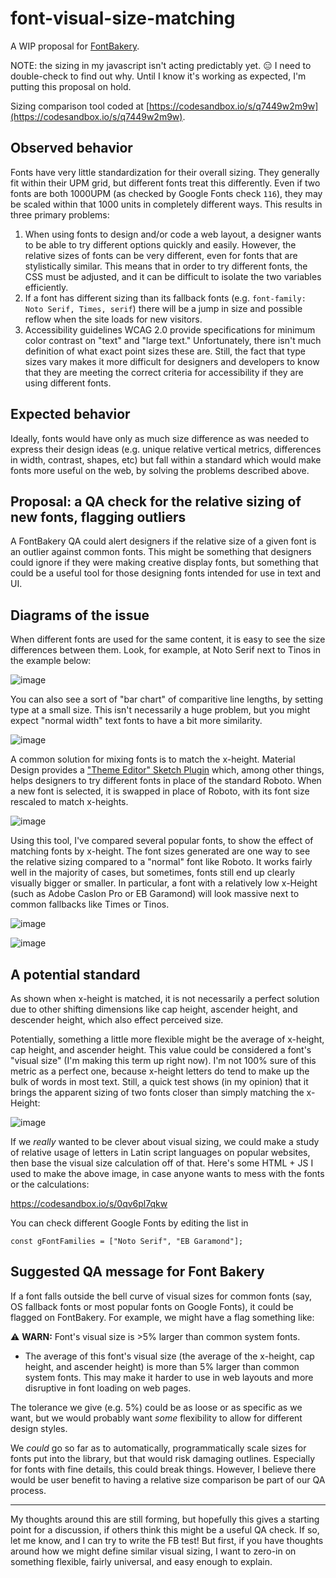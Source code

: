 # font-visual-size-matching

A WIP proposal for [FontBakery](https://github.com/googlefonts/fontbakery).

NOTE: the sizing in my javascript isn't acting predictably yet. 😑 I need to double-check to find out why. Until I know it's working as expected, I'm putting this proposal on hold.

Sizing comparison tool coded at [https://codesandbox.io/s/q7449w2m9w](https://codesandbox.io/s/q7449w2m9w).

## Observed behavior

Fonts have very little standardization for their overall sizing. They generally fit within their UPM grid, but different fonts treat this differently. Even if two fonts are both 1000UPM (as checked by Google Fonts check `116`), they may be scaled within that 1000 units in completely different ways. This results in three primary problems:

1. When using fonts to design and/or code a web layout, a designer wants to be able to try different options quickly and easily. However, the relative sizes of fonts can be very different, even for fonts that are stylistically similar. This means that in order to try different fonts, the CSS must be adjusted, and it can be difficult to isolate the two variables efficiently.
1. If a font has different sizing than its fallback fonts (e.g. `font-family: Noto Serif, Times, serif`) there will be a jump in size and possible reflow when the site loads for new visitors.
1. Accessibility guidelines WCAG 2.0 provide specifications for minimum color contrast on "text" and "large text." Unfortunately, there isn't much definition of what exact point sizes these are. Still, the fact that type sizes vary makes it more difficult for designers and developers to know that they are meeting the correct criteria for accessibility if they are using different fonts.

## Expected behavior

Ideally, fonts would have only as much size difference as was needed to express their design ideas (e.g. unique relative vertical metrics, differences in width, contrast, shapes, etc) but fall within a standard which would make fonts more useful on the web, by solving the problems described above. 

## Proposal: a QA check for the relative sizing of new fonts, flagging outliers

A FontBakery QA could alert designers if the relative size of a given font is an outlier against common fonts. This might be something that designers could ignore if they were making creative display fonts, but something that could be a useful tool for those designing fonts intended for use in text and UI.

## Diagrams of the issue

When different fonts are used for the same content, it is easy to see the size differences between them. Look, for example, at Noto Serif next to Tinos in the example below:

![image](https://user-images.githubusercontent.com/7355414/47742017-173b6e80-dc52-11e8-9f1d-805d638c7f9a.png)

You can also see a sort of "bar chart" of comparitive line lengths, by setting type at a small size. This isn't necessarily a huge problem, but you might expect "normal width" text fonts to have a bit more similarity.

![image](https://user-images.githubusercontent.com/7355414/47742074-3c2fe180-dc52-11e8-9bf1-32d21e77a96c.png)

A common solution for mixing fonts is to match the x-height. Material Design provides a ["Theme Editor" Sketch Plugin](https://material.io/tools/theme-editor/) which, among other things, helps designers to try different fonts in place of the standard Roboto. When a new font is selected, it is swapped in place of Roboto, with its font size rescaled to match x-heights.

![image](https://user-images.githubusercontent.com/7355414/47741081-c4f94e00-dc4f-11e8-80c1-a11ffa297553.png)

Using this tool, I've compared several popular fonts, to show the effect of matching fonts by x-height. The font sizes generated are one way to see the relative sizing compared to a "normal" font like Roboto. It works fairly well in the majority of cases, but sometimes, fonts still end up clearly visually bigger or smaller. In particular, a font with a relatively low x-Height (such as Adobe Caslon Pro or EB Garamond) will look massive next to common fallbacks like Times or Tinos.

![image](https://user-images.githubusercontent.com/7355414/47741121-de9a9580-dc4f-11e8-8a0a-5c2295ca419b.png)

![image](https://user-images.githubusercontent.com/7355414/47741126-e1958600-dc4f-11e8-9784-16e9156dcc55.png)

## A potential standard

As shown when x-height is matched, it is not necessarily a perfect solution due to other shifting dimensions like cap height, ascender height, and descender height, which also effect perceived size.

Potentially, something a little more flexible might be the average of x-height, cap height, and ascender height. This value could be considered a font's "visual size" (I'm making this term up right now). I'm not 100% sure of this metric as a perfect one, because x-height letters do tend to make up the bulk of words in most text. Still, a quick test shows (in my opinion) that it brings the apparent sizing of two fonts closer than simply matching the x-Height:

![image](https://user-images.githubusercontent.com/7355414/47751363-e9612480-dc67-11e8-8fc0-e2b07a7e6161.png)

If we _really_ wanted to be clever about visual sizing, we could make a study of relative usage of letters in Latin script languages on popular websites, then base the visual size calculation off of that. Here's some HTML + JS I used to make the above image, in case anyone wants to mess with the fonts or the calculations:

https://codesandbox.io/s/0qv6pl7qkw

You can check different Google Fonts by editing the list in 
```
const gFontFamilies = ["Noto Serif", "EB Garamond"];
```

## Suggested QA message for Font Bakery

If a font falls outside the bell curve of visual sizes for common fonts (say, OS fallback fonts or most popular fonts on Google Fonts), it could be flagged on FontBakery. For example, we might have a flag something like:

⚠️ **WARN:** Font's visual size is >5% larger than common system fonts.
- The average of this font's visual size (the average of the x-height, cap height, and ascender height) is more than 5% larger than common system fonts. This may make it harder to use in web layouts and more disruptive in font loading on web pages.

The tolerance we give (e.g. 5%) could be as loose or as specific as we want, but we would probably want _some_ flexibility to allow for different design styles.

We _could_ go so far as to automatically, programmatically scale sizes for fonts put into the library, but that would risk damaging outlines. Especially for fonts with fine details, this could break things. However, I believe there would be user benefit to having a relative size comparison be part of our QA process.

---

My thoughts around this are still forming, but hopefully this gives a starting point for a discussion, if others think this might be a useful QA check. If so, let me know, and I can try to write the FB test! But first, if you have thoughts around how we might define similar visual sizing, I want to zero-in on something flexible, fairly universal, and easy enough to explain.

